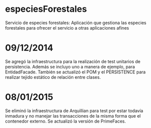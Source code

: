 especiesForestales
==================

Servicio de especies forestales:
Aplicación que gestiona las especies forestales para ofrecer el servicio a otras aplicaciones afines

09/12/2014
==========
Se agregó la infraestructura para la realización de test unitarios de persistencia. Además se incluyo uno a manera de ejemplo, para EntidadFacade.
También se actualizó el POM y el PERSISTENCE para realizar tejido estático de relación entre clases.

08/01/2015
==========
Se eliminó la infraestructura de Arquillian para test por estar todavía inmadura y no manejar las transacciones de la misma forma que el contenedor externo. Se actualizó la versión de PrimeFaces.
